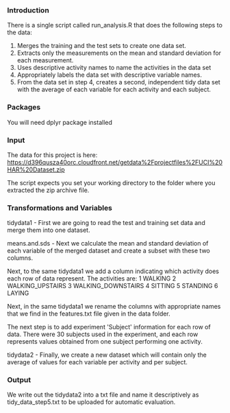 ### Introduction

There is a single script called run_analysis.R that does the following steps to the data:

1. Merges the training and the test sets to create one data set.
2. Extracts only the measurements on the mean and standard deviation for each measurement.
3. Uses descriptive activity names to name the activities in the data set
4. Appropriately labels the data set with descriptive variable names.
5. From the data set in step 4, creates a second, independent tidy data set with the average of each variable for each activity and each subject.

### Packages
You will need dplyr package installed

### Input
The data for this project is here: https://d396qusza40orc.cloudfront.net/getdata%2Fprojectfiles%2FUCI%20HAR%20Dataset.zip

The script expects you set your working directory to the folder where you extracted the zip archive file.

### Transformations and Variables

tidydata1 - First we are going to read the test and training set data and merge them into one dataset.

means.and.sds - Next we calculate the mean and standard deviation of each variable of the merged dataset and create a subset with these two columns.

Next, to the same tidydata1 we add a column indicating which activity does each row of data represent. The activities are:
1 WALKING
2 WALKING_UPSTAIRS
3 WALKING_DOWNSTAIRS
4 SITTING
5 STANDING
6 LAYING

Next, in the same tidydata1 we rename the columns with appropriate names that we find in the features.txt file given in the data folder.

The next step is to add experiment 'Subject' information for each row of data. There were 30 subjects used in the experiment, and each row represents values obtained from one subject performing one activity.

tidydata2 - Finally, we create a new dataset which will contain only the average of values for each variable per activity and per subject.

### Output

We write out the tidydata2 into a txt file and name it descriptively as tidy_data_step5.txt to be uploaded for automatic evaluation.
